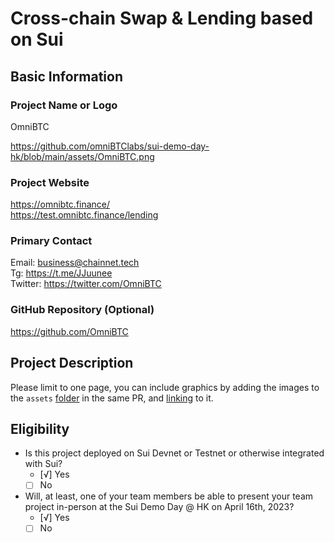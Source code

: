 # Cross-chain Swap & Lending based on Sui

## Basic Information

### Project Name or Logo

OmniBTC

https://github.com/omniBTClabs/sui-demo-day-hk/blob/main/assets/OmniBTC.png

### Project Website

https://omnibtc.finance/  
https://test.omnibtc.finance/lending

### Primary Contact

Email: business@chainnet.tech  
Tg: https://t.me/JJuunee  
Twitter: https://twitter.com/OmniBTC

### GitHub Repository (Optional)

https://github.com/OmniBTC

## Project Description 

Please limit to one page, you can include graphics by adding the images to the `assets` [folder](./assets/) in the same PR, and [linking](https://docs.github.com/en/get-started/writing-on-github/getting-started-with-writing-and-formatting-on-github/basic-writing-and-formatting-syntax#images) to it. 

## Eligibility

- Is this project deployed on Sui Devnet or Testnet or otherwise integrated with Sui?
    - [√] Yes
    - [ ] No
- Will, at least, one of your team members be able to present your team project in-person at the Sui Demo Day @ HK on April 16th, 2023?
    - [√] Yes
    - [ ] No

